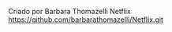 Criado por Barbara Thomazelli
             Netflix
             https://github.com/barbarathomazelli/Netflix.git
             